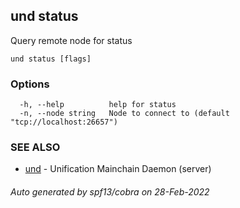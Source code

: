 ## und status

Query remote node for status

```
und status [flags]
```

### Options

```
  -h, --help          help for status
  -n, --node string   Node to connect to (default "tcp://localhost:26657")
```

### SEE ALSO

* [und](und.md)	 - Unification Mainchain Daemon (server)

###### Auto generated by spf13/cobra on 28-Feb-2022
